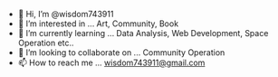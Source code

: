 - 👋 Hi, I’m @wisdom743911
- 👀 I’m interested in ... Art, Community, Book
- 🌱 I’m currently learning ... Data Analysis, Web Development, Space Operation etc..
- 💞️ I’m looking to collaborate on ... Community Operation
- 📫 How to reach me ... wisdom743911@gmail.com

<!---
wisdom743911/wisdom743911 is a ✨ special ✨ repository because its `README.md` (this file) appears on your GitHub profile.
You can click the Preview link to take a look at your changes.
--->
